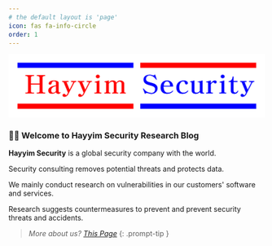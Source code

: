 ```yaml
---
# the default layout is 'page'
icon: fas fa-info-circle
order: 1
---
```



![hayyim_logo](/assets/img/hayyim_noBackGround.png)

### 🙌🏻 Welcome to Hayyim Security Research Blog

**Hayyim Security** is a global security company with the world. 

Security consulting removes potential threats and protects data.

We mainly conduct research on vulnerabilities in our customers' software and services.

Research suggests countermeasures to prevent and prevent security threats and accidents. 

> *More about us? [This Page](https://hayyimlab.oopy.io)*
{: .prompt-tip }